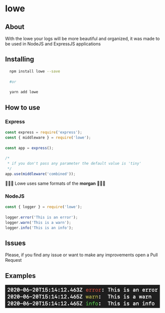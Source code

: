 # lowe

## About

With the lowe your logs will be more beautiful and organized, it was made to be used in NodeJS and ExpressJS applications

## Installing

```sh
  npm install lowe --save

  #or

  yarn add lowe
```

## How to use

### Express

```javascript
const express = require('express');
const { middleware } = require('lowe');

const app = express();

/*
 * if you don't pass any parameter the default value is 'tiny'
 */
app.use(middleware('combined'));
```

🚨🚨🚨 Lowe uses same formats of the **morgan** 🚨🚨🚨

### NodeJS

```javascript
const { logger } = require('lowe');

logger.error('This is an error');
logger.warn('This is a warn');
logger.info('This is an info');
```

## Issues

Please, if you find any issue or want to make any improvements open a Pull Request

## Examples

![example image](./assets/images/example.jpg)
